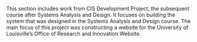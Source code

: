 This section includes work from CIS Development Project, the subsequent course after Systems Analysis and Design. 
It focuses on building the system that was designed in the Systems Analysis and Design course. 
The main focus of this project was constructing a website for the University of Louisville’s Office of Research and Innovation Website.
